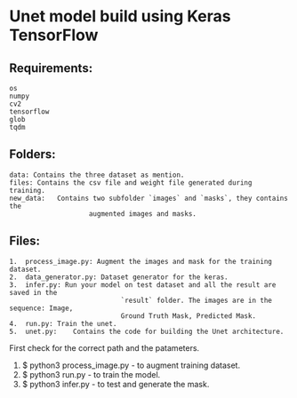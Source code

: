 # Unet model build using Keras TensorFlow

## Requirements:
	os
	numpy
	cv2
	tensorflow
	glob
	tqdm

## Folders:
	data: Contains the three dataset as mention.
	files: Contains the csv file and weight file generated during training.
	new_data:	Contains two subfolder `images` and `masks`, they contains the
						augmented images and masks.

## Files:
	1.	process_image.py: Augment the images and mask for the training dataset.
	2.	data_generator.py: Dataset generator for the keras.
	3.	infer.py: Run your model on test dataset and all the result are saved in the
	 							`result` folder. The images are in the sequence: Image,
								Ground Truth Mask, Predicted Mask.
	4.	run.py:	Train the unet.
	5.	unet.py:	Contains the code for building the Unet architecture.

First check for the correct path and the patameters.
1.	$ python3 process_image.py	- to augment training dataset.
2.	$	python3 run.py	-	to train the model.
3.	$	python3 infer.py	- to test and generate the mask.
